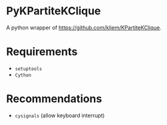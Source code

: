 # PyKPartiteKClique

A python wrapper of https://github.com/kliem/KPartiteKClique.

# Requirements

- `setuptools`
- `Cython`

# Recommendations

- `cysignals` (allow keyboard interrupt)
